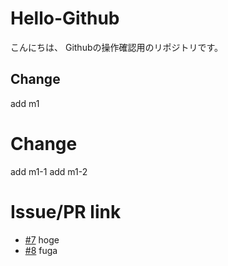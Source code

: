 # Hello-Github
こんにちは、
Githubの操作確認用のリポジトリです。

## Change

add m1


# Change

add m1-1 
add m1-2

# Issue/PR link

- [#7](#7) hoge
- [#8]() fuga
